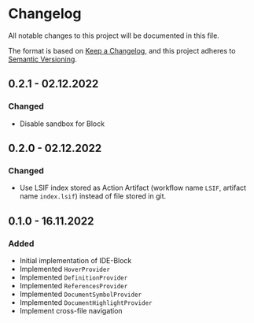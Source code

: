 # Changelog

All notable changes to this project will be documented in this file.

The format is based on [Keep a Changelog](https://keepachangelog.com/en/1.0.0/),
and this project adheres to [Semantic Versioning](https://semver.org/spec/v2.0.0.html).

## 0.2.1 - 02.12.2022

### Changed

- Disable sandbox for Block

## 0.2.0 - 02.12.2022

### Changed

- Use LSIF index stored as Action Artifact (workflow name `LSIF`, artifact name `index.lsif`) instead of file stored in git.

## 0.1.0 - 16.11.2022

### Added

- Initial implementation of IDE-Block
- Implemented `HoverProvider`
- Implemented `DefinitionProvider`
- Implemented `ReferencesProvider`
- Implemented `DocumentSymbolProvider`
- Implemented `DocumentHighlightProvider`
- Implement cross-file navigation
